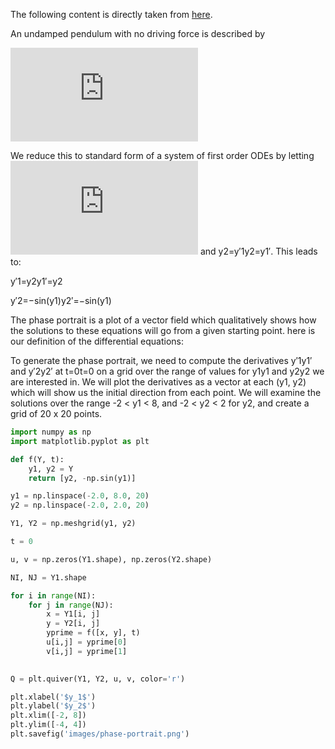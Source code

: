 The following content is directly taken from [here](http://kitchingroup.cheme.cmu.edu/blog/2013/02/21/Phase-portraits-of-a-system-of-ODEs/).

An undamped pendulum with no driving force is described by

![](https://latex.codecogs.com/svg.latex?%24y%5E%5Cprime%20%5E%5Cprime%20&plus;%20%5Csin%28y%29%3D0%24)



We reduce this to standard form of a system of first order ODEs by letting ![](https://latex.codecogs.com/svg.latex?y%5E%5Cprime%20%3D%20y_2) and y2=y′1y2=y1′. This leads to:

y′1=y2y1′=y2

y′2=−sin(y1)y2′=−sin(y1)

The phase portrait is a plot of a vector field which qualitatively shows how the solutions to these equations will go from a given starting point. here is our definition of the differential equations:

To generate the phase portrait, we need to compute the derivatives y′1y1′ and y′2y2′ at t=0t=0 on a grid over the range of values for y1y1 and y2y2 we are interested in. We will plot the derivatives as a vector at each (y1, y2) which will show us the initial direction from each point. We will examine the solutions over the range -2 < y1 < 8, and -2 < y2 < 2 for y2, and create a grid of 20 x 20 points.
```python
import numpy as np
import matplotlib.pyplot as plt

def f(Y, t):
    y1, y2 = Y
    return [y2, -np.sin(y1)]

y1 = np.linspace(-2.0, 8.0, 20)
y2 = np.linspace(-2.0, 2.0, 20)

Y1, Y2 = np.meshgrid(y1, y2)

t = 0

u, v = np.zeros(Y1.shape), np.zeros(Y2.shape)

NI, NJ = Y1.shape

for i in range(NI):
    for j in range(NJ):
        x = Y1[i, j]
        y = Y2[i, j]
        yprime = f([x, y], t)
        u[i,j] = yprime[0]
        v[i,j] = yprime[1]
     

Q = plt.quiver(Y1, Y2, u, v, color='r')

plt.xlabel('$y_1$')
plt.ylabel('$y_2$')
plt.xlim([-2, 8])
plt.ylim([-4, 4])
plt.savefig('images/phase-portrait.png')
```
